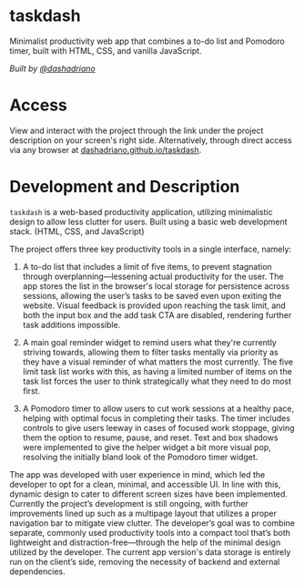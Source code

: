 # taskdash
Minimalist productivity web app that combines a to-do list and Pomodoro timer, built with HTML, CSS, and vanilla JavaScript.

<em>Built by [@dashadriano](https://https://github.com/dashadriano)</em>

# Access
View and interact with the project through the link under the project description on your screen's right side. Alternatively, through direct access via any browser at [dashadriano.github.io/taskdash](https://dashadriano.github.io/taskdash).

# Development and Description
`taskdash` is a web-based productivity application, utilizing minimalistic design to allow less clutter for users. Built using a basic web development stack. (HTML, CSS, and JavaScript) 

The project offers three key productivity tools in a single interface, namely: 

1. A to-do list that includes a limit of five items, to prevent stagnation through overplanning––lessening actual productivity for the user. The app stores the list in the browser's local storage for persistence across sessions, allowing the user’s tasks to be saved even upon exiting the website. Visual feedback is provided upon reaching the task limit, and both the input box and the add task CTA are disabled, rendering further task additions impossible.  

2. A main goal reminder widget to remind users what they're currently striving towards, allowing them to filter tasks mentally via priority as they have a visual reminder of what matters the most currently. The five limit task list works with this, as having a limited number of items on the task list forces the user to think strategically what they need to do most first.

2. A Pomodoro timer to allow users to cut work sessions at a healthy pace, helping with optimal focus in completing their tasks. The timer includes controls to give users leeway in cases of focused work stoppage, giving them the option to resume, pause, and reset. Text and box shadows were implemented to give the helper widget a bit more visual pop, resolving the initially bland look of the Pomodoro timer widget.

The app was developed with user experience in mind, which led the developer to opt for a clean, minimal, and accessible UI. In line with this, dynamic design to cater to different screen sizes have been implemented. Currently the project’s development is still ongoing, with further improvements lined up such as a multipage layout that utilizes a proper navigation bar to mitigate view clutter. The developer’s goal was to combine separate, commonly used productivity tools into a compact tool that’s both lightweight and distraction-free––through the help of the minimal design utilized by the developer. The current app version's data storage is entirely run on the client’s side, removing the necessity of backend and external dependencies.  
